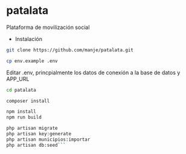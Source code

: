 # patalata


Plataforma de movilización social



* Instalación

```sh
git clone https://github.com/manje/patalata.git

cp env.example .env
```



Editar .env, princpialmente los datos de conexión a la base de datos y APP_URL

```sh
cd patalata

composer install

npm install
npm run build

php artisan migrate
php artisan key:generate
php artisan municipios:importar
php artisan db:seed```